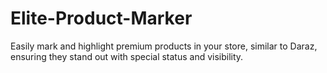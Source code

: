 # Elite-Product-Marker
Easily mark and highlight premium products in your store, similar to Daraz, ensuring they stand out with special status and visibility.
